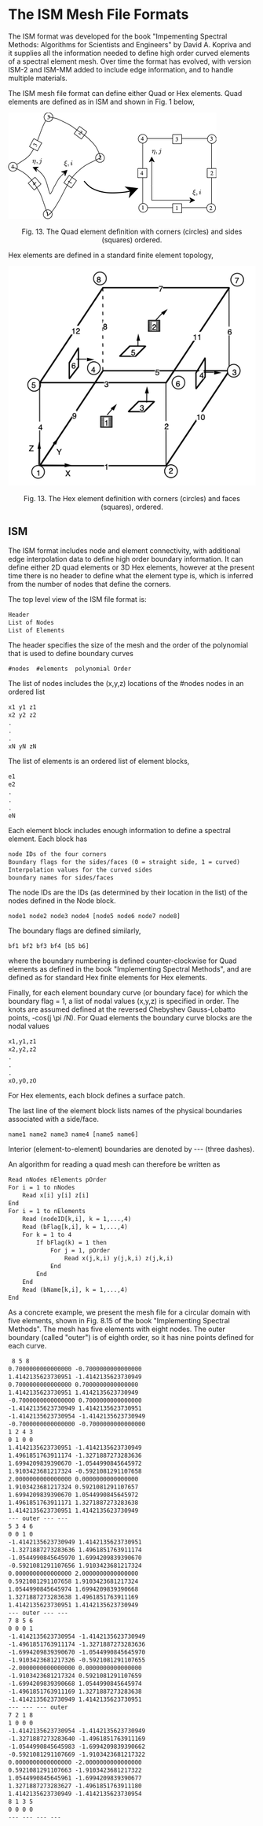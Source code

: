 # The ISM Mesh File Formats

The ISM format was developed for the book "Impementing Spectral Methods: Algorithms for Scientists and Engineers" by David A. Kopriva and it supplies all the information needed to define high order curved elements of a spectral element mesh. Over time the format has evolved, with version ISM-2 and ISM-MM added to include edge information, and to handle multiple materials.

The ISM mesh file format can define either Quad or Hex elements. Quad elements are defined as in ISM and shown in Fig. 1 below,

![QuadElement](ElementToplogy.png)
<p align = "center"> Fig. 13. The Quad element definition with corners (circles) and sides (squares) ordered.</p>

Hex elements are defined in a standard finite element topology,

![HexElement](HexElement.png)
<p align = "center"> Fig. 13. The Hex element definition with corners (circles) and faces (squares), ordered.</p>


## ISM

The ISM format includes node and element connectivity, with additional edge interpolation data to define high order boundary information. It can define either 2D quad elements or 3D Hex elements, however at the present time there is no header to define what the element type is, which is inferred from the number of nodes that define the corners.

The top level view of the ISM file format is:

	Header
	List of Nodes
	List of Elements
	
The header specifies the size of the mesh and the order of the polynomial that is used to define boundary curves

	#nodes  #elements  polynomial Order
	
The list of nodes includes the (x,y,z) locations of the #nodes nodes in an ordered list

	x1 y1 z1
	x2 y2 z2
	.
	.
	.
	xN yN zN

The list of elements is an ordered list of element blocks,

	e1
	e2
	.
	.
	.
	eN
	
Each element block includes enough information to define a spectral element. Each block has

	node IDs of the four corners
	Boundary flags for the sides/faces (0 = straight side, 1 = curved)
	Interpolation values for the curved sides
	boundary names for sides/faces

The node IDs are the IDs (as determined by their location in the list) of the nodes defined in the Node block. 

	node1 node2 node3 node4 [node5 node6 node7 node8]

The boundary flags are defined similarly,

	bf1 bf2 bf3 bf4 [b5 b6]
	
where the boundary numbering is defined counter-clockwise for Quad elements as defined in the book "Implementing Spectral Methods", and are defined as for standard Hex finite elements for Hex elements.

Finally, for each element boundary curve (or boundary face) for which the boundary flag = 1, a list of nodal values (x,y,z) is specified in order. The knots are assumed defined at the reversed Chebyshev Gauss-Lobatto points, -cos(j \pi /N). For Quad elements the boundary curve blocks are the nodal values

	x1,y1,z1
	x2,y2,z2
	.
	.
	.
	xO,yO,zO
	
For Hex elements, each block defines a surface patch.

The last line of the element block lists names of the physical boundaries associated with a side/face. 

	name1 name2 name3 name4 [name5 name6]

Interior (element-to-element) boundaries are denoted by --- (three dashes).

An algorithm for reading a quad mesh can therefore be written as

	Read nNodes nElements pOrder
	For i = 1 to nNodes
		Read x[i] y[i] z[i]
	End
	For i = 1 to nElements
		Read (nodeID[k,i], k = 1,...,4)
		Read (bFlag[k,i], k = 1,...,4)
		For k = 1 to 4
			If bFlag(k) = 1 then
				For j = 1, pOrder
					Read x(j,k,i) y(j,k,i) z(j,k,i)
				End
			End
		End 
		Read (bName[k,i], k = 1,...,4)
	End

As a concrete example, we present the mesh file for a circular domain with five elements, shown in Fig. 8.15 of the book "Implementing Spectral Methods". The mesh has five elements with eight nodes. The outer boundary (called "outer") is of eighth order, so it has nine points defined for each curve.

	 8 5 8
	0.7000000000000000 -0.7000000000000000 
	1.4142135623730951 -1.4142135623730949 
	0.7000000000000000 0.7000000000000000 
	1.4142135623730951 1.4142135623730949 
	-0.7000000000000000 0.7000000000000000 
	-1.4142135623730949 1.4142135623730951
	-1.4142135623730954 -1.4142135623730949 
	-0.7000000000000000 -0.7000000000000000 
	1 2 4 3
	0 1 0 0
	1.4142135623730951 -1.4142135623730949
	1.4961851763911174 -1.3271887273283636
	1.6994209839390670 -1.0544990845645972
	1.9103423681217324 -0.5921081291107658
	2.0000000000000000 0.0000000000000000
	1.9103423681217324 0.5921081291107657
	1.6994209839390670 1.0544990845645972
	1.4961851763911171 1.3271887273283638
	1.4142135623730951 1.4142135623730949
	--- outer --- ---
	5 3 4 6 
	0 0 1 0
	-1.4142135623730949 1.4142135623730951
	-1.3271887273283636 1.4961851763911174
	-1.0544990845645970 1.6994209839390670
	-0.5921081291107656 1.9103423681217324
	0.0000000000000000 2.0000000000000000
	0.5921081291107658 1.9103423681217324
	1.0544990845645974 1.6994209839390668
	1.3271887273283638 1.4961851763911169
	1.4142135623730951 1.4142135623730949
	--- outer --- ---
	7 8 5 6 
	0 0 0 1
	-1.4142135623730954 -1.4142135623730949
	-1.4961851763911174 -1.3271887273283636
	-1.6994209839390670 -1.0544990845645970
	-1.9103423681217326 -0.5921081291107655
	-2.0000000000000000 0.0000000000000000
	-1.9103423681217324 0.5921081291107659
	-1.6994209839390668 1.0544990845645974
	-1.4961851763911169 1.3271887273283638
	-1.4142135623730949 1.4142135623730951
	--- --- --- outer
	7 2 1 8 
	1 0 0 0
	-1.4142135623730954 -1.4142135623730949
	-1.3271887273283640 -1.4961851763911169
	-1.0544990845645983 -1.6994209839390662
	-0.5921081291107669 -1.9103423681217322
	0.0000000000000000 -2.0000000000000000
	0.5921081291107663 -1.9103423681217322
	1.0544990845645961 -1.6994209839390677
	1.3271887273283627 -1.4961851763911180
	1.4142135623730949 -1.4142135623730954
	8 1 3 5 
	0 0 0 0
	--- --- --- ---
